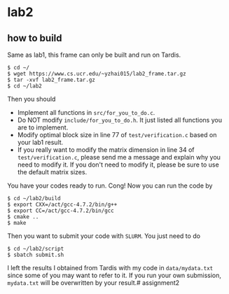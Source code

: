 # lab2

## how to build

Same as lab1, this frame can only be built and run on Tardis.

```
$ cd ~/
$ wget https://www.cs.ucr.edu/~yzhai015/lab2_frame.tar.gz
$ tar -xvf lab2_frame.tar.gz
$ cd ~/lab2
```

Then you should
* Implement all functions in ```src/for_you_to_do.c```.
* Do NOT modify ```include/for_you_to_do.h```. It just listed all functions you are to implement.
* Modify optimal block size in line 77 of ```test/verification.c``` based on your lab1 result.
* If you really want to modify the matrix dimension in line 34 of ```test/verification.c```, please send me a message and explain why you need to modify it. If you don't need to modify it, please be sure to use the default matrix sizes.

You have your codes ready to run. Cong! Now you can run the code by
```
$ cd ~/lab2/build
$ export CXX=/act/gcc-4.7.2/bin/g++
$ export CC=/act/gcc-4.7.2/bin/gcc
$ cmake ..
$ make
```

Then you want to submit your code with ```SLURM```. You just need to do
```
$ cd ~/lab2/script
$ sbatch submit.sh
```

I left the results I obtained from Tardis with my code in ```data/mydata.txt``` since some of you may want to refer to it. If you run your own submission, ```mydata.txt``` will be overwritten by your result.# assignment2
